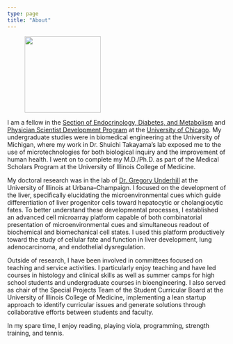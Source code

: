 ```yaml
---
type: page
title: "About"
---
```


<div class="units-row"> <div class="unit-25">
<p><figure><img src="/img/portrait.jpeg" width=175></figure></p>
</div>

<div class="unit-75">

I am a fellow in the [Section of Endocrinology, Diabetes, and Metabolism](https://medicine.uchicago.edu/sections/endocrinology-diabetes-metabolism/) and [Physician Scientist Development Program](https://imr.bsd.uchicago.edu/physician-scientist-development-program-psdp/) at the [University of Chicago](https://www.uchicago.edu). My undergraduate studies were in biomedical engineering at the University of Michigan, where my work in Dr. Shuichi Takayama’s lab exposed me to the use of microtechnologies for both biological inquiry and the improvement of human health. I went on to complete my M.D./Ph.D. as part of the Medical Scholars Program at the University of Illinois College of Medicine.

My doctoral research was in the lab of [Dr. Gregory Underhill](https://bioengineering.illinois.edu/directory/profile/gunderhi) at the University of Illinois at Urbana–Champaign. I focused on the development of the liver, specifically elucidating the microenvironmental cues which guide differentiation of liver progenitor cells toward hepatocytic or cholangiocytic fates. To better understand these developmental processes, I established an advanced cell microarray platform capable of both combinatorial presentation of microenvironmental cues and simultaneous readout of biochemical and biomechanical cell states. I used this platform productively toward the study of cellular fate and function in liver development, lung adenocarcinoma, and endothelial dysregulation.

Outside of research, I have been involved in committees focused on teaching and service activities. I particularly enjoy teaching and have led courses in histology and clinical skills as well as summer camps for high school students and undergraduate courses in bioengineering. I also served as chair of the Special Projects Team of the Student Curricular Board at the University of Illinois College of Medicine, implementing a lean startup approach to identify curricular issues and generate solutions through collaborative efforts between students and faculty.

In my spare time, I enjoy reading, playing viola, programming, strength training, and tennis.
